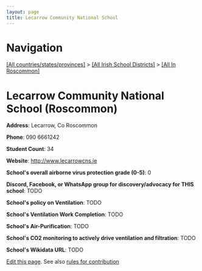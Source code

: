 ```yaml
---
layout: page
title: Lecarrow Community National School
---
```

# Navigation

[[All countries/states/provinces]](../../..) > [[All Irish School Districts]](../..) > [[All In Roscommon]](..)

# Lecarrow Community National School (Roscommon)

**Address**: Lecarrow, Co Roscommon

**Phone**: 090  6661242

**Student Count**: 34

**Website**: <http://www.lecarrowcns.ie>

**School's overall airborne virus protection grade (0-5)**: 0

**Discord, Facebook, or WhatsApp group for discovery/advocacy for THIS school**: TODO

**School's policy on Ventilation**: TODO

**School's Ventilation Work Completion**: TODO

**School's Air-Purification**: TODO

**School's CO2 monitoring to actively drive ventilation and filtration**: TODO

**School's Wikidata URL**: TODO


[Edit this page](https://github.com/ventilate-schools/Ireland/edit/main/./Roscommon/Lecarrow_Community_National_School.md). See also [rules for contribution](../../../contribution-rules/)